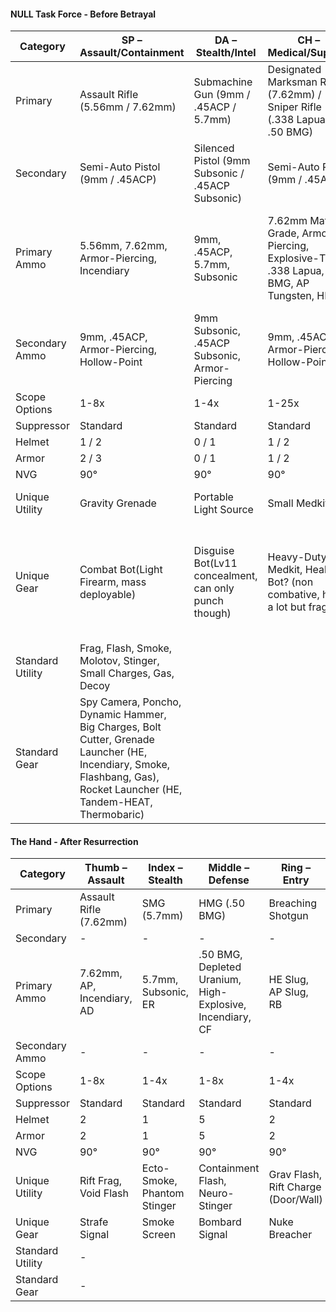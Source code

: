 #### NULL Task Force - Before Betrayal
| Category         | SP – Assault/Containment                                                                                                                                                 | DA – Stealth/Intel                                    | CH – Medical/Support                                                                       | SH – Defense/Heavy                                                                                        | HA – Supply/R&D/Logistics                                                                                                        |
| ---------------- | ------------------------------------------------------------------------------------------------------------------------------------------------------------------------ | ----------------------------------------------------- | ------------------------------------------------------------------------------------------ | --------------------------------------------------------------------------------------------------------- | -------------------------------------------------------------------------------------------------------------------------------- |
| Primary          | Assault Rifle (5.56mm / 7.62mm)                                                                                                                                          | Submachine Gun (9mm / .45ACP / 5.7mm)                 | Designated Marksman Rifle (7.62mm) / Sniper Rifle (.338 Lapua / .50 BMG)                   | Light Machine Gun (5.56mm / 7.62mm) / Shield (A proper one and a meme one)                                | Shotgun / Flamethrower                                                                                                           |
| Secondary        | Semi-Auto Pistol (9mm / .45ACP)                                                                                                                                          | Silenced Pistol (9mm Subsonic / .45ACP Subsonic)      | Semi-Auto Pistol (9mm / .45ACP)                                                            | Revolver (.357 Magnum / .44 Magnum)                                                                       | Revolver (.357 Magnum / .44 Magnum)                                                                                              |
| Primary Ammo     | 5.56mm, 7.62mm, Armor-Piercing, Incendiary                                                                                                                               | 9mm, .45ACP, 5.7mm, Subsonic                          | 7.62mm Match-Grade, Armor-Piercing, Explosive-Tip, .338 Lapua, .50 BMG, AP Tungsten, HEIAP | 5.56mm, 7.62mm, Tracer, Overpressure                                                                      | HE Slug, AP Slug , Buckshot, Slug, Dragon’s Breath, Flechette Shells (Shotgun), Napalm Fuel, Gel-Based Incendiary (Flamethrower) |
| Secondary Ammo   | 9mm, .45ACP, Armor-Piercing, Hollow-Point                                                                                                                                | 9mm Subsonic, .45ACP Subsonic, Armor-Piercing         | 9mm, .45ACP, Armor-Piercing, Hollow-Point                                                  | .357 Magnum, .44 Magnum, Armor-Piercing, Explosive-Tip                                                    | .357 Magnum, .44 Magnum, Armor-Piercing, Explosive-Tip                                                                           |
| Scope Options    | 1-8x                                                                                                                                                                     | 1-4x                                                  | 1-25x                                                                                      | 1-8x                                                                                                      | 1-4x                                                                                                                             |
| Suppressor       | Standard                                                                                                                                                                 | Standard                                              | Standard                                                                                   | Standard                                                                                                  | Standard                                                                                                                         |
| Helmet           | 1 / 2                                                                                                                                                                    | 0 / 1                                                 | 1 / 2                                                                                      | 1 / 3                                                                                                     | 1 / 2                                                                                                                            |
| Armor            | 2 / 3                                                                                                                                                                    | 0 / 1                                                 | 1 / 2                                                                                      | 3 / 4                                                                                                     | 2 / 3                                                                                                                            |
| NVG              | 90°                                                                                                                                                                      | 90°                                                   | 90°                                                                                        | 90°                                                                                                       | 90°                                                                                                                              |
| Unique Utility   | Gravity Grenade                                                                                                                                                          | Portable Light Source                                 | Small Medkit                                                                               | Neurotoxin Grenade (Dot gas)                                                                              | Megaphone (Evac + Attract)                                                                                                       |
| Unique Gear      | Combat Bot(Light Firearm, mass deployable)                                                                                                                               | Disguise Bot(Lv11 concealment, can only punch though) | Heavy-Duty Medkit, Healing Bot? (non combative, heal a lot but fragile)                    | Suicide Airplane(By spawn an explosion and airplane corpse at same time), Heavy Bot(Tanky, big gun, slow) | Suicide Bot(run fast, explode after a few seconds so it can say allahu akbar, lv4 concealment)                                   |
| Standard Utility | Frag, Flash, Smoke, Molotov, Stinger, Small Charges, Gas, Decoy                                                                                                          |
| Standard Gear    | Spy Camera, Poncho, Dynamic Hammer, Big Charges, Bolt Cutter,  Grenade Launcher (HE, Incendiary, Smoke, Flashbang, Gas),  Rocket Launcher (HE, Tandem-HEAT, Thermobaric) |

#### The Hand - After Resurrection
| Category         | Thumb – Assault            | Index – Stealth             | Middle – Defense                                          | Ring – Entry                        | Pinky – Support                 |
| ---------------- | -------------------------- | --------------------------- | --------------------------------------------------------- | ----------------------------------- | ------------------------------- |
| Primary          | Assault Rifle (7.62mm)     | SMG (5.7mm)                 | HMG (.50 BMG)                                             | Breaching Shotgun                   | Sniper Rifle (.50 BMG)          |
| Secondary        | -                          | -                           | -                                                         | -                                   | -                               |
| Primary Ammo     | 7.62mm, AP, Incendiary, AD | 5.7mm, Subsonic, ER         | .50 BMG, Depleted Uranium, High-Explosive, Incendiary, CF | HE Slug, AP Slug, RB                | .50 BMG, AP Tungsten, HEIAP, DR |
| Secondary Ammo   | -                          | -                           | -                                                         | -                                   | -                               |
| Scope Options    | 1-8x                       | 1-4x                        | 1-8x                                                      | 1-4x                                | 1-25x                           |
| Suppressor       | Standard                   | Standard                    | Standard                                                  | Standard                            | Standard                        |
| Helmet           | 2                          | 1                           | 5                                                         | 2                                   | 1                               |
| Armor            | 2                          | 1                           | 5                                                         | 2                                   | 1                               |
| NVG              | 90°                        | 90°                         | 90°                                                       | 90°                                 | 90°                             |
| Unique Utility   | Rift Frag, Void Flash      | Ecto-Smoke, Phantom Stinger | Containment Flash, Neuro-Stinger                          | Grav Flash, Rift Charge (Door/Wall) | Healing Kit, Anomaly Stinger    |
| Unique Gear      | Strafe Signal              | Smoke Screen                | Bombard Signal                                            | Nuke Breacher                       | Healing Spray                   |
| Standard Utility | -                          |
| Standard Gear    | -                          |